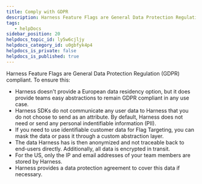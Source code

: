 ```yaml
---
title: Comply with GDPR
description: Harness Feature Flags are General Data Protection Regulation (GDPR) compliant. To ensure this --  Harness doesn't provide a European data residency option, but it does provide teams easy abstractions to…
tags: 
   - helpDocs
sidebar_position: 20
helpdocs_topic_id: ly5w6cjljy
helpdocs_category_id: u0gbfyk4p4
helpdocs_is_private: false
helpdocs_is_published: true
---
```


Harness Feature Flags are General Data Protection Regulation (GDPR) compliant. To ensure this:

* Harness doesn't provide a European data residency option, but it does provide teams easy abstractions to remain GDPR compliant in any use case.
* Harness SDKs do not communicate any user data to Harness that you do not choose to send as an attribute. By default, Harness does not need or send any personal indentifiable information (PII).
* If you need to use identifiable customer data for Flag Targeting, you can mask the data or pass it through a custom abstraction layer.
* The data Harness has is then anonymized and not traceable back to end-users directly. Additionally, all data is encrypted in transit.
* For the US, only the IP and email addresses of your team members are stored by Harness.
* Harness provides a data protection agreement to cover this data if necessary.

